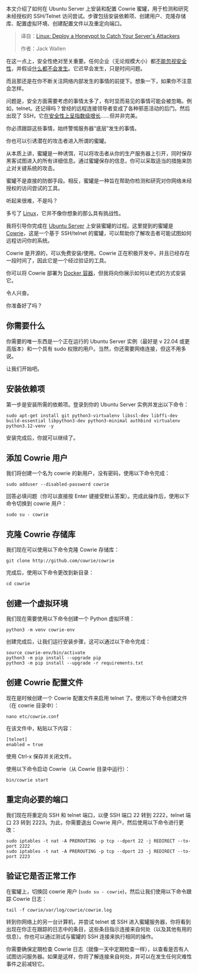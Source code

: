 
<!--
title: Linux：部署蜜罐，诱捕服务器攻击者
cover: https://cdn.thenewstack.io/media/2025/09/be214105-cowrie.jpg
summary: 本文介绍了如何在 Ubuntu Server 上安装和配置 Cowrie 蜜罐，用于检测和研究未经授权的 SSH/Telnet 访问尝试。步骤包括安装依赖项、创建用户、克隆存储库、配置虚拟环境、创建配置文件以及重定向端口。
-->

本文介绍了如何在 Ubuntu Server 上安装和配置 Cowrie 蜜罐，用于检测和研究未经授权的 SSH/Telnet 访问尝试。步骤包括安装依赖项、创建用户、克隆存储库、配置虚拟环境、创建配置文件以及重定向端口。

> 译自：[Linux: Deploy a Honeypot to Catch Your Server's Attackers](https://thenewstack.io/linux-deploy-a-honeypot-to-catch-your-servers-attackers/)
> 
> 作者：Jack Wallen

在这一点上，安全性绝对至关重要。任何企业（无论规模大小）都[不能忽视安全性](https://thenewstack.io/vendoring-why-you-still-have-overlooked-security-holes/)，并假设[什么都不会发生](https://thenewstack.io/xz-security-incident-the-importance-of-reputation-in-security/)。它迟早会发生，只是时间问题。

而且那还是在你不断关注网络内部发生的事情的前提下。想象一下，如果你不注意会怎样。

问题是，安全方面需要考虑的事情太多了，有时显而易见的事情可能会被忽略。例如，telnet。还记得吗？曾经的远程连接领导者变成了各种邪恶活动的后门。然后出现了 SSH，它[在安全性上呈指数级增长](https://thenewstack.io/linux-ssh-and-key-based-authentication/)……但并非完美。

你必须跟踪这些事情，始终警惕服务器“底层”发生的事情。

你也可以引诱潜在的攻击者进入所谓的蜜罐。

从本质上讲，蜜罐是一种诱饵，可以将攻击者从你的生产服务器上引开，同时保存黑客试图进入的所有详细信息。通过蜜罐保存的信息，你可以采取适当的措施来防止对关键系统的攻击。

蜜罐不是直接的防御手段。相反，蜜罐是一种旨在帮助你检测和研究对你网络未经授权的访问尝试的工具。

听起来很难，不是吗？

多亏了 [Linux](https://thenewstack.io/learning-linux-start-here/)，它并不像你想象的那么具有挑战性。

我将引导你完成在 [Ubuntu Server](https://thenewstack.io/10-reasons-to-choose-ubuntu-server-over-the-competition/) 上安装蜜罐的过程。这里提到的蜜罐是 [Cowrie](https://www.cowrie.org)，这是一个基于 SSH/telnet 的蜜罐，可以帮助你了解攻击者可能试图如何远程访问你的系统。

Cowrie 是开源的，可以免费安装/使用。Cowrie 正在积极开发中，并且已经存在一段时间了，因此它是一个经过验证的工具。

你可以将 Cowrie 部署为 [Docker 容器](https://thenewstack.io/docker-basics-how-to-use-dockerfiles/)，但我将向你展示如何以老式的方式安装它。

令人兴奋。

你准备好了吗？

## 你需要什么

你需要的唯一东西是一个正在运行的 Ubuntu Server 实例（最好是 v 22.04 或更高版本）和一个具有 sudo 权限的用户。当然，你还需要网络连接，但这不用多说。

让我们开始吧。

## 安装依赖项

第一步是安装所需的依赖项。登录到你的 Ubuntu Server 实例并发出以下命令：

```
sudo apt-get install git python3-virtualenv libssl-dev libffi-dev build-essential libpython3-dev python3-minimal authbind virtualenv python3.12-venv -y
```

安装完成后，你就可以继续了。

## 添加 Cowrie 用户

我们将创建一个名为 cowrie 的新用户，没有密码，使用以下命令完成：

```
sudo adduser --disabled-password cowrie
```

回答必填问题（你可以直接按 Enter 键接受默认答案）。完成此操作后，使用以下命令切换到 cowrie 用户：

```
sudo su - cowrie
```

## 克隆 Cowrie 存储库

我们现在可以使用以下命令克隆 Cowrie 存储库：

```
git clone http://github.com/cowrie/cowrie
```

完成后，使用以下命令更改到新目录：

```
cd cowrie
```

## 创建一个虚拟环境

我们现在需要使用以下命令创建一个 Python 虚拟环境：

```
python3 -m venv cowrie-env
```

创建完成后，让我们运行安装步骤，这可以通过以下命令完成：

```
source cowrie-env/bin/activate
python3 -m pip install --upgrade pip
python3 -m pip install --upgrade -r requirements.txt
```

## 创建 Cowrie 配置文件

现在是时候创建一个 Cowrie 配置文件来启用 telnet 了。使用以下命令创建文件（在 cowrie 目录中）：

```
nano etc/cowrie.conf
```

在该文件中，粘贴以下内容：

```
[telnet]
enabled = true
```

使用 Ctrl-x 保存并关闭文件。

使用以下命令启动 Cowrie（从 Cowrie 目录中运行）：

```
bin/cowrie start
```

## 重定向必要的端口

我们现在将重定向 SSH 和 telnet 端口，以便 SSH 端口 22 转到 2222，telnet 端口 23 转到 2223。为此，你需要退出 Cowrie 用户，然后使用以下命令进行更改：

```
sudo iptables -t nat -A PREROUTING -p tcp --dport 22 -j REDIRECT --to-port 2222
sudo iptables -t nat -A PREROUTING -p tcp --dport 23 -j REDIRECT --to-port 2223
```

## 验证它是否正常工作

在蜜罐上，切换回 cowrie 用户 (`sudo su - cowrie`)，然后让我们使用以下命令跟踪 Cowrie 日志：

```
tail -f cowrie/var/log/cowrie/cowrie.log
```

转到你网络上的另一台计算机，并尝试 telnet 或 SSH 进入蜜罐服务器，你将看到出现在你正在跟踪的日志中的条目，这些条目指示连接来自何处（以及其他有用的信息）。你也可以通过测试与蜜罐的 SSH 连接来执行相同的操作。

你需要确保定期检查 Cowrie 日志（就像一天中定期检查一样），以查看是否有人试图访问服务器。如果是这样，你将了解连接来自何处，并可以在发生任何灾难性事件之前减轻它。